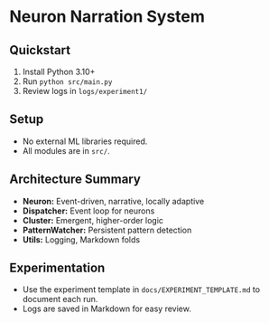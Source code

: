 # Neuron Narration System

## Quickstart

1. Install Python 3.10+
2. Run `python src/main.py`
3. Review logs in `logs/experiment1/`

## Setup

- No external ML libraries required.
- All modules are in `src/`.

## Architecture Summary

- **Neuron:** Event-driven, narrative, locally adaptive
- **Dispatcher:** Event loop for neurons
- **Cluster:** Emergent, higher-order logic
- **PatternWatcher:** Persistent pattern detection
- **Utils:** Logging, Markdown folds

## Experimentation

- Use the experiment template in `docs/EXPERIMENT_TEMPLATE.md` to document each run.
- Logs are saved in Markdown for easy review.
